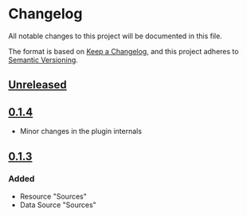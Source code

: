 # Changelog
All notable changes to this project will be documented in this file.

The format is based on [Keep a Changelog](https://keepachangelog.com/en/1.0.0/),
and this project adheres to [Semantic Versioning](https://semver.org/spec/v2.0.0.html).

## [Unreleased]

## [0.1.4]
- Minor changes in the plugin internals

## [0.1.3]
### Added
- Resource "Sources"
- Data Source "Sources"

[Unreleased]: https://github.com/betterstackhq/terraform-provider-logtail/compare/v0.1.4...HEAD
[0.1.4]: https://github.com/betterstackhq/terraform-provider-logtail/compare/v0.1.3...v0.1.4
[0.1.3]: https://github.com/betterstackhq/terraform-provider-logtail/releases/tag/v0.1.3

